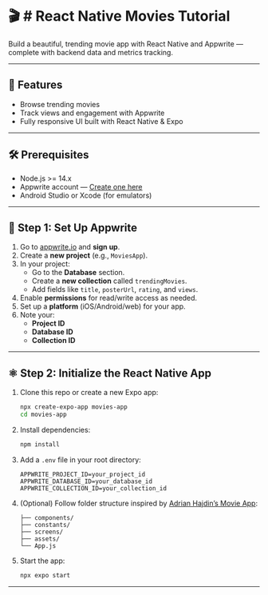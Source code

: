 # 🎬 # React Native Movies Tutorial

Build a beautiful, trending movie app with React Native and Appwrite — complete with backend data and metrics tracking.

---

## 🚀 Features

- Browse trending movies  
- Track views and engagement with Appwrite  
- Fully responsive UI built with React Native & Expo  

---

## 🛠 Prerequisites

- Node.js >= 14.x   
- Appwrite account — [Create one here](https://appwrite.io)  
- Android Studio or Xcode (for emulators)  

---

## 🧩 Step 1: Set Up Appwrite

1. Go to [appwrite.io](https://appwrite.io) and **sign up**.  
2. Create a **new project** (e.g., `MoviesApp`).  
3. In your project:  
   - Go to the **Database** section.  
   - Create a **new collection** called `trendingMovies`.  
   - Add fields like `title`, `posterUrl`, `rating`, and `views`.  
4. Enable **permissions** for read/write access as needed.  
5. Set up a **platform** (iOS/Android/web) for your app.  
6. Note your:  
   - **Project ID**  
   - **Database ID**  
   - **Collection ID**  

---

## ⚛️ Step 2: Initialize the React Native App

1. Clone this repo or create a new Expo app:

    ```bash
    npx create-expo-app movies-app
    cd movies-app
    ```

2. Install dependencies:

    ```bash
    npm install
    ```

3. Add a `.env` file in your root directory:

    ```env
    APPWRITE_PROJECT_ID=your_project_id
    APPWRITE_DATABASE_ID=your_database_id
    APPWRITE_COLLECTION_ID=your_collection_id
    ```

4. (Optional) Follow folder structure inspired by [Adrian Hajdin’s Movie App](https://github.com/adrianhajdin/react-native-movie-app):

    ```
    ├── components/
    ├── constants/
    ├── screens/
    ├── assets/
    └── App.js
    ```

5. Start the app:

    ```bash
    npx expo start
    ```

---